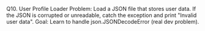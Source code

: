 Q10. User Profile Loader
Problem:
Load a JSON file that stores user data. If the JSON is corrupted or unreadable, catch the exception and print "Invalid user data".
Goal: Learn to handle json.JSONDecodeError (real dev problem).